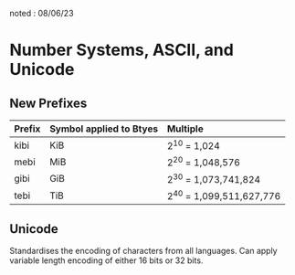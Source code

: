 noted : 08/06/23

# Number Systems, ASCII, and Unicode

## New Prefixes

| Prefix | Symbol applied to Btyes | Multiple                           |
| :----- | :---------------------- | :--------------------------------- |
| kibi   | KiB                     | 2<sup>10</sup> = 1,024             |
| mebi   | MiB                     | 2<sup>20</sup> = 1,048,576         |
| gibi   | GiB                     | 2<sup>30</sup> = 1,073,741,824     |
| tebi   | TiB                     | 2<sup>40</sup> = 1,099,511,627,776 |

## Unicode

Standardises the encoding of characters from all languages. Can apply variable length encoding of either 16 bits or 32 bits.
